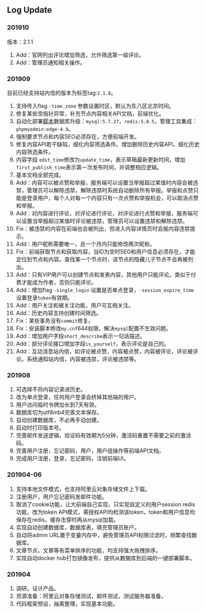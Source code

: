 ## Log Update

### 201910

版本：2.1.1

1. Add：官网列出评论增加筛选，允许筛选第一级评论。
2. Add：管理员通知相关操作。

### 201909

目前已经支持站内信的版本为标签tag:`2.1.0`。

1. 支持传入flag `-time_zone` 参数设置时区，默认为东八区北京时间。
2. 修复某些空指针异常，补充节点内容相关API文档，前端优化。
3. 自动化部署[脚本](install/README.md)数据库升级：`mysql:5.7.27`，`redis:5.0.5`，管理工具集成：`phpmyadmin:edge-4.9`。
4. 强制要求节点和内容SEO必须存在，方便前端开发。
5. 修复内容API若干缺陷，细化内容筛选条件。增加删除历史内容API，细化历史内容筛选条件。
6. 内容字段 `edit_time`修改为`update_time`，表示草稿最新更新时间，增加`first_publish_time`表示第一次发布时间，并调整相应逻辑。
7. 基本文档全部完成。
8. Add：内容可以被点赞和举报，服务端可以设置当举报超过某值时内容会被违禁，管理员可以解除违禁，解除违禁时系统自动删除所有举报。举报和点赞只能是登录用户，每个人对每一个内容只有一次点赞和举报机会，可以取消点赞和举报。
9. Add：对内容进行评论，对评论进行评论，对评论进行点赞和举报，服务端可以设置当举报超过某值时评论被违禁，管理员可以设置违禁和解除违禁。
10. Fix：被违禁的内容在前端也会被列出，但进入内容详情页时会报内容违禁提示。
11. Add：用户昵称需要唯一，且一个月内只能修改两次昵称。
12. Fix：前端获取节点和获取内容，当ID为空时SEO和用户信息必须存在，才能定位到节点和内容。查找某一个节点时，该节点的隐藏儿子节点不会再被列出。
13. Add：只有VIP用户可以创建节点和发表内容，其他用户只能评论。类似于付费才能成为作者，否则只能评论。
14. Add：增加flag `-single_login` 设置是否单点登录，`-session_expire_time` 设置登录`token`有效期。
15. Add：用户关注和被关注功能，用户可互相关注。
16. Add：历史内容支持创建时间筛选。
17. Fix：某些事务没有`commit`修复。
18. Fix：安装脚本修改`my.cnf`644权限，解决`mysql`配置不生效问题。
19. Add：增加用户字段`short_describe`表示一句话描述。
20. Add：部分评论接口增加字段`is_yourself`，表示评论是自己的。
21. Add：互动消息站内信，如评论被点赞，内容被点赞，内容被评论，评论被评论。系统通知站内信，内容被违禁，评论被违禁等。

### 201908

1. 可选择不将内容记录进历史。
2. 改为单点登录，任何用户登录会挤掉其他端的用户。
3. 用户访问临时令牌加长到7天有效。
4. 数据库切为utf8mb4完善文本保存。
5. 自动创建数据库，不必再手动创建。
6. 启动时打印版本号。
7. 完善邮件发送逻辑，验证码有效期为5分钟，激活码重置不需要之前的激活码。
8. 完善用户注册，忘记密码，用户，用户组操作等前端API文档。
9. 完成用户注册，登录，忘记密码，注销前端UI。

### 201904-06

1. 支持本地文件模式，也支持阿里云对象存储文件上下载。
2. 注册用户，用户忘记密码发邮件功能。
3. 取消了cookie功能，让大前端自己实现，只实现自定义的用户session redis功能，改为token API模式，需授权API均检测该token，token和用户信息均保存在redis，缓存击穿时再从mysql加载。
4. 实现自动创建数据库，数据库表，填充管理员账户。
5. 自动将admin URL置于变量内存中，避免管理员API权限过滤时，频繁查找数据库。
6. 文章节点，文章等有菜单排序的功能，均支持强大拖拽排序。
7. 实现自动docker hub打包镜像发布，提供从数据库到后端的一键部署脚本。

### 201904

1. 调研。设计产品。
2. 资源准备：阿里云对象存储测试，邮件测试，测试服务器准备。
3. 代码框架预设，抽离整理，实现基本功能。